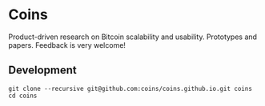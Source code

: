 # Coins
Product-driven research on Bitcoin scalability and usability. Prototypes and papers.
Feedback is very welcome! 


## Development

```
git clone --recursive git@github.com:coins/coins.github.io.git coins
cd coins
```
